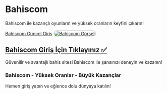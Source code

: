 <h1>Bahiscom</h1>
<p>Bahiscom ile kazançlı oyunların ve yüksek oranların keyfini çıkarın!</p>
<a href="https://t2m.io/2284401" title="Bahiscom Güncel Giriş">Bahiscom Güncel Giriş</a>

<a href="https://t2m.io/2284401">
    <img src="https://i.ibb.co/gtF7ptH/photo-2025-01-13-14-27-16.jpg" alt="Bahiscom Görseli" style="max-width: 100%; border: 2px solid #ddd; border-radius: 10px;">
</a>

<h2><a href="https://t2m.io/2284401">Bahiscom Giriş İçin Tıklayınız ✅</a></h2>
<p>Güvenilir ve avantajlı bahis sitesi Bahiscom ile şansınızı deneyin ve kazanın!</p>

<h3>Bahiscom - Yüksek Oranlar - Büyük Kazançlar</h3>
<p>Hemen giriş yapın ve eğlence dolu dünyaya katılın!</p>
